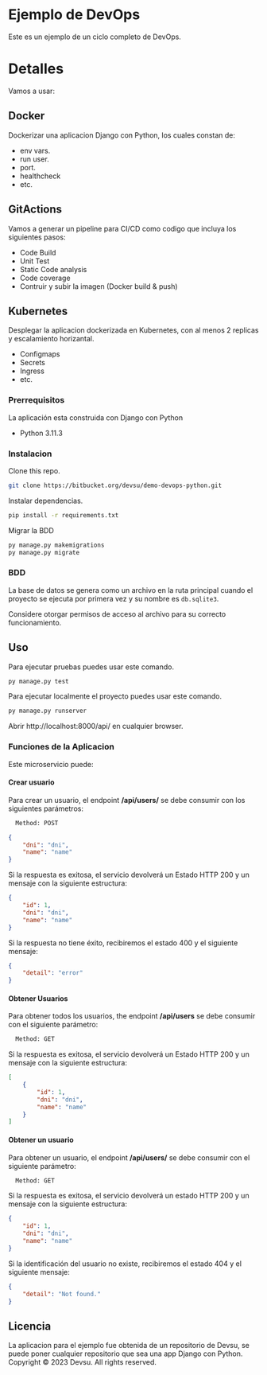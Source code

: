 # Ejemplo de DevOps

Este es un ejemplo de un ciclo completo de DevOps.

# Detalles
Vamos a usar:
## Docker
Dockerizar una aplicacion Django con Python, los cuales constan de: 
- env vars.
- run user.
- port.
- healthcheck
- etc.

## GitActions
Vamos a generar un pipeline para CI/CD como codigo que incluya los siguientes pasos:
- Code Build
- Unit Test
- Static Code analysis
- Code coverage
- Contruir y subir la imagen (Docker build & push)

## Kubernetes
Desplegar la aplicacion dockerizada en Kubernetes, con al menos 2 replicas y escalamiento horizantal.
- Configmaps
- Secrets
- Ingress
- etc.

### Prerrequisitos
La aplicación esta construida con Django con Python

- Python 3.11.3

### Instalacion

Clone this repo.

```bash
git clone https://bitbucket.org/devsu/demo-devops-python.git
```

Instalar dependencias.

```bash
pip install -r requirements.txt
```

Migrar la BDD

```bash
py manage.py makemigrations
py manage.py migrate
```

### BDD

La base de datos se genera como un archivo en la ruta principal cuando el proyecto se ejecuta por primera vez y su nombre es `db.sqlite3`.

Considere otorgar permisos de acceso al archivo para su correcto funcionamiento.

## Uso

Para ejecutar pruebas puedes usar este comando.

```bash
py manage.py test
```

Para ejecutar localmente el proyecto puedes usar este comando.

```bash
py manage.py runserver
```

Abrir http://localhost:8000/api/ en cualquier browser.

### Funciones de la Aplicacion

Este microservicio puede:

#### Crear usuario

Para crear un usuario, el endpoint **/api/users/** se debe consumir con los siguientes parámetros:

```bash
  Method: POST
```

```json
{
    "dni": "dni",
    "name": "name"
}
```

Si la respuesta es exitosa, el servicio devolverá un Estado HTTP 200 y un mensaje con la siguiente estructura:

```json
{
    "id": 1,
    "dni": "dni",
    "name": "name"
}
```

Si la respuesta no tiene éxito, recibiremos el estado 400 y el siguiente mensaje:

```json
{
    "detail": "error"
}
```

#### Obtener Usuarios

Para obtener todos los usuarios, the endpoint **/api/users** se debe consumir con el siguiente parámetro:

```bash
  Method: GET
```

Si la respuesta es exitosa, el servicio devolverá un Estado HTTP 200 y un mensaje con la siguiente estructura:

```json
[
    {
        "id": 1,
        "dni": "dni",
        "name": "name"
    }
]
```

#### Obtener un usuario

Para obtener un usuario, el endpoint **/api/users/<id>** se debe consumir con el siguiente parámetro:

```bash
  Method: GET
```


Si la respuesta es exitosa, el servicio devolverá un estado HTTP 200 y un mensaje con la siguiente estructura:

```json
{
    "id": 1,
    "dni": "dni",
    "name": "name"
}
```

Si la identificación del usuario no existe, recibiremos el estado 404 y el siguiente mensaje:

```json
{
    "detail": "Not found."
}
```

## Licencia
La aplicacion para el ejemplo fue obtenida de un repositorio de Devsu, se puede poner cualquier repositorio  que sea una app Django con Python.
Copyright © 2023 Devsu. All rights reserved.
